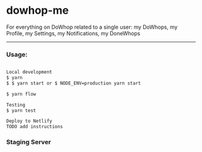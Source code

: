 # dowhop-me
For everything on DoWhop related to a single user: my DoWhops, my Profile, my Settings, my Notifications, my DoneWhops

___
### Usage:
```sh

Local development
$ yarn
$ $ yarn start or $ NODE_ENV=production yarn start

$ yarn flow

Testing
$ yarn test

Deploy to Netlify
TODO add instructions

```

### Staging Server

